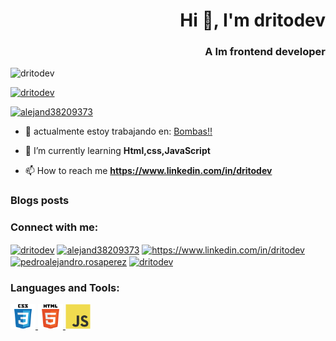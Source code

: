 <h1 align="end">Hi 👋, I'm dritodev</h1>
<h3 align="end">A Im frontend developer</h3>

<p align="left"> <img src="https://komarev.com/ghpvc/?username=dritodev&label=Profile%20views&color=0e75b6&style=flat" alt="dritodev" /> </p>

<p align="left"> <a href="https://github.com/ryo-ma/github-profile-trophy"><img src="https://github-profile-trophy.vercel.app/?username=dritodev" alt="dritodev" /></a> </p>
<a href=""></a>
<p align="left"> <a href="https://twitter.com/alejand38209373" target="blank"><img src="https://img.shields.io/twitter/follow/alejand38209373?logo=twitter&style=for-the-badge" alt="alejand38209373" /></a> </p>

- 🔭 actualmente estoy trabajando en: [Bombas!!](https://dritodev.github.io/Video-juego/)

- 🌱 I’m currently learning **Html,css,JavaScript**

- 📫 How to reach me **https://www.linkedin.com/in/dritodev**

### Blogs posts
<!-- BLOG-POST-LIST:START -->
<!-- BLOG-POST-LIST:END -->

<h3 align="left">Connect with me:</h3>
<p align="left">
<a href="https://dev.to/dritodev" target="blank"><img align="center" src="https://raw.githubusercontent.com/rahuldkjain/github-profile-readme-generator/master/src/images/icons/Social/devto.svg" alt="dritodev" height="30" width="40" /></a>
<a href="https://twitter.com/alejand38209373" target="blank"><img align="center" src="https://raw.githubusercontent.com/rahuldkjain/github-profile-readme-generator/master/src/images/icons/Social/twitter.svg" alt="alejand38209373" height="30" width="40" /></a>
<a href="https://linkedin.com/in/https://www.linkedin.com/in/dritodev" target="blank"><img align="center" src="https://raw.githubusercontent.com/rahuldkjain/github-profile-readme-generator/master/src/images/icons/Social/linked-in-alt.svg" alt="https://www.linkedin.com/in/dritodev" height="30" width="40" /></a>
<a href="https://fb.com/pedroalejandro.rosaperez" target="blank"><img align="center" src="https://raw.githubusercontent.com/rahuldkjain/github-profile-readme-generator/master/src/images/icons/Social/facebook.svg" alt="pedroalejandro.rosaperez" height="30" width="40" /></a>
<a href="https://discord.gg/dritodev" target="blank"><img align="center" src="https://raw.githubusercontent.com/rahuldkjain/github-profile-readme-generator/master/src/images/icons/Social/discord.svg" alt="dritodev" height="30" width="40" /></a>
</p>

<h3 align="left">Languages and Tools:</h3>
<p align="left"> <a href="https://www.w3schools.com/css/" target="_blank" rel="noreferrer"> <img src="https://raw.githubusercontent.com/devicons/devicon/master/icons/css3/css3-original-wordmark.svg" alt="css3" width="40" height="40"/> </a> <a href="https://www.w3.org/html/" target="_blank" rel="noreferrer"> <img src="https://raw.githubusercontent.com/devicons/devicon/master/icons/html5/html5-original-wordmark.svg" alt="html5" width="40" height="40"/> </a> <a href="https://developer.mozilla.org/en-US/docs/Web/JavaScript" target="_blank" rel="noreferrer"> <img src="https://raw.githubusercontent.com/devicons/devicon/master/icons/javascript/javascript-original.svg" alt="javascript" width="40" height="40"/> </a> </p>
